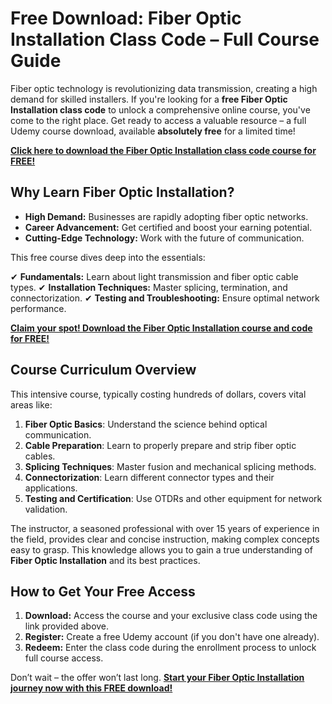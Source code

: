 # Free Download: Fiber Optic Installation Class Code – Full Course Guide

Fiber optic technology is revolutionizing data transmission, creating a high demand for skilled installers. If you're looking for a **free Fiber Optic Installation class code** to unlock a comprehensive online course, you've come to the right place. Get ready to access a valuable resource – a full Udemy course download, available **absolutely free** for a limited time!

[**Click here to download the Fiber Optic Installation class code course for FREE!**](https://udemywork.com/fiber-optic-installation-class-code)

## Why Learn Fiber Optic Installation?

*   **High Demand:** Businesses are rapidly adopting fiber optic networks.
*   **Career Advancement:** Get certified and boost your earning potential.
*   **Cutting-Edge Technology:** Work with the future of communication.

This free course dives deep into the essentials:

✔ **Fundamentals:** Learn about light transmission and fiber optic cable types.
✔ **Installation Techniques:** Master splicing, termination, and connectorization.
✔ **Testing and Troubleshooting:** Ensure optimal network performance.

[**Claim your spot! Download the Fiber Optic Installation course and code for FREE!**](https://udemywork.com/fiber-optic-installation-class-code)

## Course Curriculum Overview

This intensive course, typically costing hundreds of dollars, covers vital areas like:

1.  **Fiber Optic Basics**: Understand the science behind optical communication.
2.  **Cable Preparation**: Learn to properly prepare and strip fiber optic cables.
3.  **Splicing Techniques**: Master fusion and mechanical splicing methods.
4.  **Connectorization**: Learn different connector types and their applications.
5.  **Testing and Certification**: Use OTDRs and other equipment for network validation.

The instructor, a seasoned professional with over 15 years of experience in the field, provides clear and concise instruction, making complex concepts easy to grasp. This knowledge allows you to gain a true understanding of **Fiber Optic Installation** and its best practices.

## How to Get Your Free Access

1.  **Download:** Access the course and your exclusive class code using the link provided above.
2.  **Register:** Create a free Udemy account (if you don't have one already).
3.  **Redeem:** Enter the class code during the enrollment process to unlock full course access.

Don’t wait – the offer won’t last long. **[Start your Fiber Optic Installation journey now with this FREE download!](https://udemywork.com/fiber-optic-installation-class-code)**
